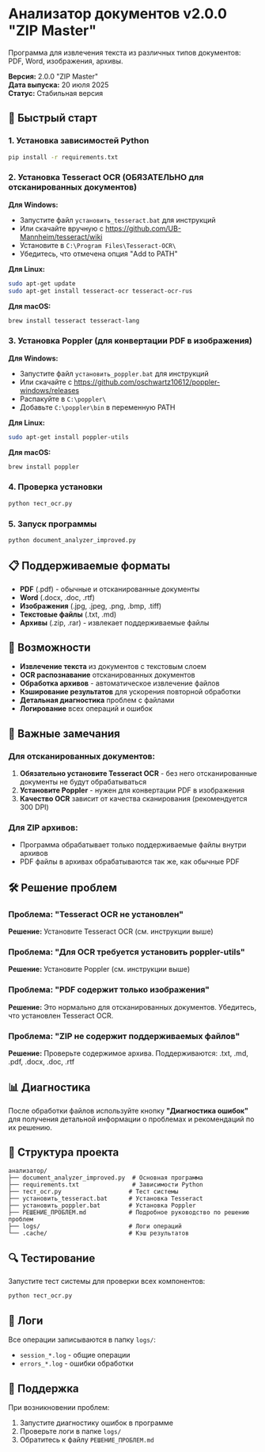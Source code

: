 # Анализатор документов v2.0.0 "ZIP Master"

Программа для извлечения текста из различных типов документов: PDF, Word, изображения, архивы.

**Версия:** 2.0.0 "ZIP Master"  
**Дата выпуска:** 20 июля 2025  
**Статус:** Стабильная версия

## 🚀 Быстрый старт

### 1. Установка зависимостей Python
```bash
pip install -r requirements.txt
```

### 2. Установка Tesseract OCR (ОБЯЗАТЕЛЬНО для отсканированных документов)

**Для Windows:**
- Запустите файл `установить_tesseract.bat` для инструкций
- Или скачайте вручную с https://github.com/UB-Mannheim/tesseract/wiki
- Установите в `C:\Program Files\Tesseract-OCR\`
- Убедитесь, что отмечена опция "Add to PATH"

**Для Linux:**
```bash
sudo apt-get update
sudo apt-get install tesseract-ocr tesseract-ocr-rus
```

**Для macOS:**
```bash
brew install tesseract tesseract-lang
```

### 3. Установка Poppler (для конвертации PDF в изображения)

**Для Windows:**
- Запустите файл `установить_poppler.bat` для инструкций
- Или скачайте с https://github.com/oschwartz10612/poppler-windows/releases
- Распакуйте в `C:\poppler\`
- Добавьте `C:\poppler\bin` в переменную PATH

**Для Linux:**
```bash
sudo apt-get install poppler-utils
```

**Для macOS:**
```bash
brew install poppler
```

### 4. Проверка установки
```bash
python тест_ocr.py
```

### 5. Запуск программы
```bash
python document_analyzer_improved.py
```

## 📋 Поддерживаемые форматы

- **PDF** (.pdf) - обычные и отсканированные документы
- **Word** (.docx, .doc, .rtf)
- **Изображения** (.jpg, .jpeg, .png, .bmp, .tiff)
- **Текстовые файлы** (.txt, .md)
- **Архивы** (.zip, .rar) - извлекает поддерживаемые файлы

## 🔧 Возможности

- **Извлечение текста** из документов с текстовым слоем
- **OCR распознавание** отсканированных документов
- **Обработка архивов** - автоматическое извлечение файлов
- **Кэширование результатов** для ускорения повторной обработки
- **Детальная диагностика** проблем с файлами
- **Логирование** всех операций и ошибок

## 🚨 Важные замечания

### Для отсканированных документов:
1. **Обязательно установите Tesseract OCR** - без него отсканированные документы не будут обрабатываться
2. **Установите Poppler** - нужен для конвертации PDF в изображения
3. **Качество OCR** зависит от качества сканирования (рекомендуется 300 DPI)

### Для ZIP архивов:
- Программа обрабатывает только поддерживаемые файлы внутри архивов
- PDF файлы в архивах обрабатываются так же, как обычные PDF

## 🛠️ Решение проблем

### Проблема: "Tesseract OCR не установлен"
**Решение:** Установите Tesseract OCR (см. инструкции выше)

### Проблема: "Для OCR требуется установить poppler-utils"
**Решение:** Установите Poppler (см. инструкции выше)

### Проблема: "PDF содержит только изображения"
**Решение:** Это нормально для отсканированных документов. Убедитесь, что установлен Tesseract OCR.

### Проблема: "ZIP не содержит поддерживаемых файлов"
**Решение:** Проверьте содержимое архива. Поддерживаются: .txt, .md, .pdf, .docx, .doc, .rtf

## 📊 Диагностика

После обработки файлов используйте кнопку **"Диагностика ошибок"** для получения детальной информации о проблемах и рекомендаций по их решению.

## 📁 Структура проекта

```
анализатор/
├── document_analyzer_improved.py  # Основная программа
├── requirements.txt               # Зависимости Python
├── тест_ocr.py                   # Тест системы
├── установить_tesseract.bat      # Установка Tesseract
├── установить_poppler.bat        # Установка Poppler
├── РЕШЕНИЕ_ПРОБЛЕМ.md            # Подробное руководство по решению проблем
├── logs/                         # Логи операций
└── .cache/                       # Кэш результатов
```

## 🔍 Тестирование

Запустите тест системы для проверки всех компонентов:
```bash
python тест_ocr.py
```

## 📝 Логи

Все операции записываются в папку `logs/`:
- `session_*.log` - общие операции
- `errors_*.log` - ошибки обработки

## 🤝 Поддержка

При возникновении проблем:
1. Запустите диагностику ошибок в программе
2. Проверьте логи в папке `logs/`
3. Обратитесь к файлу `РЕШЕНИЕ_ПРОБЛЕМ.md` 